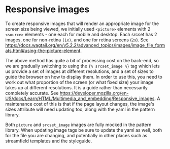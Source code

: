 # Responsive images

To create responsive images that will render an appropriate image for the screen size being viewed, we initially used `<picture>` elements with 2 `<source>` elements - one each for mobile and desktop. Each srcset has 2 images, one for non-retina `(1x)`, and one for retina screens (`2x`). See https://docs.wagtail.org/en/v5.2.2/advanced_topics/images/image_file_formats.html#using-the-picture-element.

The above method has quite a bit of processing cost on the back-end, so we are gradually switching to using the `{% srcset_image %}` tag which lets us provide a set of images at different resolutions, and a set of sizes to guide the browser on how to display them. In order to use this, you need to work out what proportion of the screen (or what fixed size) your image takes up at different resolutions. It is a guide rather than necessarily completely accurate. See https://developer.mozilla.org/en-US/docs/Learn/HTML/Multimedia_and_embedding/Responsive_images. A maintenance cost of this is that if the page layout changes, the image's sizes attribute will need updating too, along with the yaml in the pattern library.

Both `picture` and `srcset_image` images are fully mocked in the pattern library. When updating image tags be sure to update the yaml as well, both for the file you are changing, and potentially in other places such as streamfield templates and the styleguide.
